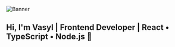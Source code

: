 ![Banner](./assets/banner.png)

## Hi, I'm Vasyl | Frontend Developer | React • TypeScript • Node.js 👋

